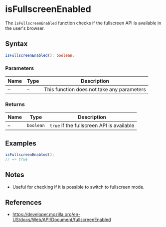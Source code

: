 # isFullscreenEnabled

The `isFullscreenEnabled` function checks if the fullscreen API is available in the user's browser.

## Syntax

```typescript
isFullscreenEnabled(): boolean;
```

### Parameters

| Name | Type | Description |
| ---- | ---- | ----------- |
|  –   | –    | This function does not take any parameters |

### Returns

| Name | Type | Description |
| ---- | ---- | ----------- |
|  –   | `boolean` | `true` if the fullscreen API is available |

## Examples

```typescript
isFullscreenEnabled();
// => true
```

## Notes

* Useful for checking if it is possible to switch to fullscreen mode.

## References

* https://developer.mozilla.org/en-US/docs/Web/API/Document/fullscreenEnabled